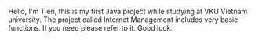 Hello, I'm Tien, this is my first Java project while studying at VKU Vietnam university. The project called Internet Management includes very basic functions. If you need please refer to it. Good luck.
